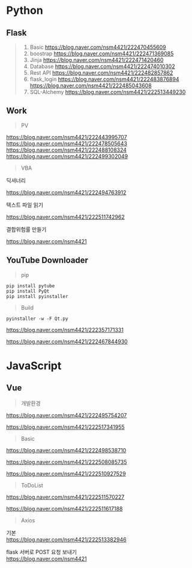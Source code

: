 # Python


## Flask

> 1. Basic
  https://blog.naver.com/nsm4421/222470455609
> 2. boostrap
  https://blog.naver.com/nsm4421/222471369085
> 3. Jinja
  https://blog.naver.com/nsm4421/222471420460
> 4. Database
  https://blog.naver.com/nsm4421/222474010302
> 5. Rest API
  https://blog.naver.com/nsm4421/222482857862
> 6. flask_login
  https://blog.naver.com/nsm4421/222483876894
  https://blog.naver.com/nsm4421/222485043608
> 7. SQL-Alchemy
  https://blog.naver.com/nsm4421/222513449230


## Work

> PV

  https://blog.naver.com/nsm4421/222443995707  
  https://blog.naver.com/nsm4421/222478505643  
  https://blog.naver.com/nsm4421/222488108324  
  https://blog.naver.com/nsm4421/222499302049
  
> VBA
  
  딕셔너리
  
  https://blog.naver.com/nsm4421/222494763912
  
  텍스트 파일 읽기
  
  https://blog.naver.com/nsm4421/222511742962
  
  결합위험률 만들기
  
  https://blog.naver.com/nsm4421



## YouTube Downloader

> pip

```
pip install pytube
pip install PyQt
pip install pyinstaller
```

> Build

```
pyinstaller -w -F Qt.py
```
  https://blog.naver.com/nsm4421/222357171331

  https://blog.naver.com/nsm4421/222467844930
  
  
  
# JavaScript
  
## Vue

> 개발환경

  https://blog.naver.com/nsm4421/222495754207

  https://blog.naver.com/nsm4421/222517341955

> Basic

  https://blog.naver.com/nsm4421/222498538710

  https://blog.naver.com/nsm4421/222508085735
  
  https://blog.naver.com/nsm4421/222510927529

> ToDoList

  https://blog.naver.com/nsm4421/222511570227
  
  https://blog.naver.com/nsm4421/222511617188

> Axios

  기본  
  https://blog.naver.com/nsm4421/222513382946
  
  flask 서버로 POST 요청 보내기  
  https://blog.naver.com/nsm4421

